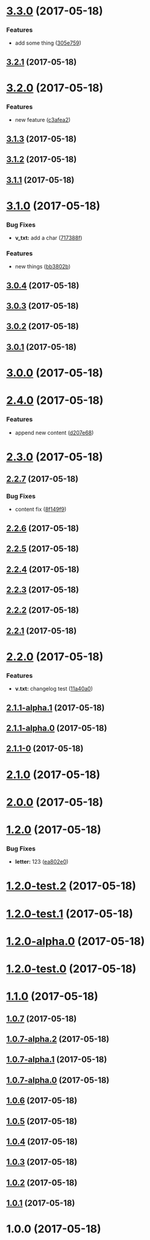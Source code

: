 <a name="3.3.0"></a>
# [3.3.0](https://github.com/y2gu2xi/vue-element-admin/compare/v3.2.1...v3.3.0) (2017-05-18)


### Features

* add some thing ([305e759](https://github.com/y2gu2xi/vue-element-admin/commit/305e759))



<a name="3.2.1"></a>
## [3.2.1](https://github.com/y2gu2xi/vue-element-admin/compare/v3.2.0...v3.2.1) (2017-05-18)



<a name="3.2.0"></a>
# [3.2.0](https://github.com/y2gu2xi/vue-element-admin/compare/v3.1.3...v3.2.0) (2017-05-18)


### Features

* new feature ([c3afea2](https://github.com/y2gu2xi/vue-element-admin/commit/c3afea2))



<a name="3.1.3"></a>
## [3.1.3](https://github.com/y2gu2xi/vue-element-admin/compare/v3.1.2...v3.1.3) (2017-05-18)



<a name="3.1.2"></a>
## [3.1.2](https://github.com/y2gu2xi/vue-element-admin/compare/v3.1.1...v3.1.2) (2017-05-18)



<a name="3.1.1"></a>
## [3.1.1](https://github.com/y2gu2xi/vue-element-admin/compare/v3.1.0...v3.1.1) (2017-05-18)



<a name="3.1.0"></a>
# [3.1.0](https://github.com/y2gu2xi/vue-element-admin/compare/v3.0.4...v3.1.0) (2017-05-18)


### Bug Fixes

* **v_txt:** add a char ([717388f](https://github.com/y2gu2xi/vue-element-admin/commit/717388f))


### Features

* new things ([bb3802b](https://github.com/y2gu2xi/vue-element-admin/commit/bb3802b))



<a name="3.0.4"></a>
## [3.0.4](https://github.com/y2gu2xi/vue-element-admin/compare/v3.0.3...v3.0.4) (2017-05-18)



<a name="3.0.3"></a>
## [3.0.3](https://github.com/y2gu2xi/vue-element-admin/compare/v3.0.2...v3.0.3) (2017-05-18)



<a name="3.0.2"></a>
## [3.0.2](https://github.com/y2gu2xi/vue-element-admin/compare/v3.0.1...v3.0.2) (2017-05-18)



<a name="3.0.1"></a>
## [3.0.1](https://github.com/y2gu2xi/vue-element-admin/compare/v3.0.0...v3.0.1) (2017-05-18)



<a name="3.0.0"></a>
# [3.0.0](https://github.com/y2gu2xi/vue-element-admin/compare/v2.4.0...v3.0.0) (2017-05-18)



<a name="2.4.0"></a>
# [2.4.0](https://github.com/y2gu2xi/vue-element-admin/compare/v2.3.0...v2.4.0) (2017-05-18)


### Features

* append  new content ([d207e68](https://github.com/y2gu2xi/vue-element-admin/commit/d207e68))



<a name="2.3.0"></a>
# [2.3.0](https://github.com/y2gu2xi/vue-element-admin/compare/v2.2.7...v2.3.0) (2017-05-18)



<a name="2.2.7"></a>
## [2.2.7](https://github.com/y2gu2xi/vue-element-admin/compare/v2.2.6...v2.2.7) (2017-05-18)


### Bug Fixes

* content fix ([8f149f9](https://github.com/y2gu2xi/vue-element-admin/commit/8f149f9))



<a name="2.2.6"></a>
## [2.2.6](https://github.com/y2gu2xi/vue-element-admin/compare/v2.2.5...v2.2.6) (2017-05-18)



<a name="2.2.5"></a>
## [2.2.5](https://github.com/y2gu2xi/vue-element-admin/compare/v2.2.4...v2.2.5) (2017-05-18)



<a name="2.2.4"></a>
## [2.2.4](https://github.com/y2gu2xi/vue-element-admin/compare/v2.2.3...v2.2.4) (2017-05-18)



<a name="2.2.3"></a>
## [2.2.3](https://github.com/y2gu2xi/vue-element-admin/compare/v2.2.2...v2.2.3) (2017-05-18)



<a name="2.2.2"></a>
## [2.2.2](https://github.com/y2gu2xi/vue-element-admin/compare/v2.2.1...v2.2.2) (2017-05-18)



<a name="2.2.1"></a>
## [2.2.1](https://github.com/y2gu2xi/vue-element-admin/compare/v2.2.0...v2.2.1) (2017-05-18)



<a name="2.2.0"></a>
# [2.2.0](https://github.com/y2gu2xi/vue-element-admin/compare/v2.1.1-alpha.1...v2.2.0) (2017-05-18)


### Features

* **v.txt:** changelog test ([11a40a0](https://github.com/y2gu2xi/vue-element-admin/commit/11a40a0))



<a name="2.1.1-alpha.1"></a>
## [2.1.1-alpha.1](https://github.com/y2gu2xi/vue-element-admin/compare/v2.1.1-alpha.0...v2.1.1-alpha.1) (2017-05-18)



<a name="2.1.1-alpha.0"></a>
## [2.1.1-alpha.0](https://github.com/y2gu2xi/vue-element-admin/compare/v2.1.1-0...v2.1.1-alpha.0) (2017-05-18)



<a name="2.1.1-0"></a>
## [2.1.1-0](https://github.com/y2gu2xi/vue-element-admin/compare/v2.1.0...v2.1.1-0) (2017-05-18)



<a name="2.1.0"></a>
# [2.1.0](https://github.com/y2gu2xi/vue-element-admin/compare/v2.0.0...v2.1.0) (2017-05-18)



<a name="2.0.0"></a>
# [2.0.0](https://github.com/y2gu2xi/vue-element-admin/compare/v1.2.0...v2.0.0) (2017-05-18)



<a name="1.2.0"></a>
# [1.2.0](https://github.com/y2gu2xi/vue-element-admin/compare/v1.2.0-test.2...v1.2.0) (2017-05-18)


### Bug Fixes

* **letter:** 123 ([ea802e0](https://github.com/y2gu2xi/vue-element-admin/commit/ea802e0))



<a name="1.2.0-test.2"></a>
# [1.2.0-test.2](https://github.com/y2gu2xi/vue-element-admin/compare/v1.2.0-test.1...v1.2.0-test.2) (2017-05-18)



<a name="1.2.0-test.1"></a>
# [1.2.0-test.1](https://github.com/y2gu2xi/vue-element-admin/compare/v1.2.0-alpha.0...v1.2.0-test.1) (2017-05-18)



<a name="1.2.0-alpha.0"></a>
# [1.2.0-alpha.0](https://github.com/y2gu2xi/vue-element-admin/compare/v1.2.0-test.0...v1.2.0-alpha.0) (2017-05-18)



<a name="1.2.0-test.0"></a>
# [1.2.0-test.0](https://github.com/y2gu2xi/vue-element-admin/compare/v1.1.0...v1.2.0-test.0) (2017-05-18)



<a name="1.1.0"></a>
# [1.1.0](https://github.com/y2gu2xi/vue-element-admin/compare/v1.0.7...v1.1.0) (2017-05-18)



<a name="1.0.7"></a>
## [1.0.7](https://github.com/y2gu2xi/vue-element-admin/compare/v1.0.7-alpha.2...v1.0.7) (2017-05-18)



<a name="1.0.7-alpha.2"></a>
## [1.0.7-alpha.2](https://github.com/y2gu2xi/vue-element-admin/compare/v1.0.7-alpha.1...v1.0.7-alpha.2) (2017-05-18)



<a name="1.0.7-alpha.1"></a>
## [1.0.7-alpha.1](https://github.com/y2gu2xi/vue-element-admin/compare/v1.0.7-alpha.0...v1.0.7-alpha.1) (2017-05-18)



<a name="1.0.7-alpha.0"></a>
## [1.0.7-alpha.0](https://github.com/y2gu2xi/vue-element-admin/compare/v1.0.6...v1.0.7-alpha.0) (2017-05-18)



<a name="1.0.6"></a>
## [1.0.6](https://github.com/y2gu2xi/vue-element-admin/compare/v1.0.5...v1.0.6) (2017-05-18)



<a name="1.0.5"></a>
## [1.0.5](https://github.com/y2gu2xi/vue-element-admin/compare/v1.0.4...v1.0.5) (2017-05-18)



<a name="1.0.4"></a>
## [1.0.4](https://github.com/y2gu2xi/vue-element-admin/compare/v1.0.3...v1.0.4) (2017-05-18)



<a name="1.0.3"></a>
## [1.0.3](https://github.com/y2gu2xi/vue-element-admin/compare/v1.0.2...v1.0.3) (2017-05-18)



<a name="1.0.2"></a>
## [1.0.2](https://github.com/y2gu2xi/vue-element-admin/compare/v1.0.1...v1.0.2) (2017-05-18)



<a name="1.0.1"></a>
## [1.0.1](https://github.com/y2gu2xi/vue-element-admin/compare/v1.0.0...v1.0.1) (2017-05-18)



<a name="1.0.0"></a>
# 1.0.0 (2017-05-18)




